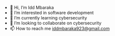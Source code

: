 - 👋 Hi, I’m Idd Mbaraka
- 👀 I’m interested in software development
- 🌱 I’m currently learning cybersecurity
- 💞️ I’m looking to collaborate on cybersecurity
- 📫 How to reach me iddmbaraka923@gmail.com

<!---
Kiraka923/Kiraka923 is a ✨ special ✨ repository because its `README.md` (this file) appears on your GitHub profile.
You can click the Preview link to take a look at your changes.
--->

